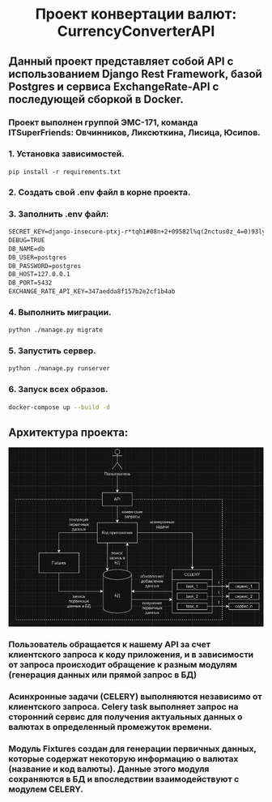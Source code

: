 <h1 align="center">Проект конвертации валют: CurrencyConverterAPI</h1>

## Данный проект представляет собой API с использованием Django Rest Framework, базой Postgres и сервиса ExchangeRate-API с последующей сборкой в Docker.

### Проект выполнен группой ЭМС-171, команда ITSuperFriends: Овчинников, Ликсюткина, Лисица, Юсипов.

### 1. Установка зависимостей.
``` 
pip install -r requirements.txt
```

### 2. Создать свой .env файл в корне проекта.

### 3. Заполнить .env файл:
```xml
SECRET_KEY=django-insecure-ptxj-r*tqh1#08n+2+09582l%q(2nctus0z_4=0)93ly0n%2$8
DEBUG=TRUE
DB_NAME=db
DB_USER=postgres
DB_PASSWORD=postgres
DB_HOST=127.0.0.1
DB_PORT=5432
EXCHANGE_RATE_API_KEY=347aedda8f157b2e2cf1b4ab
```


### 4. Выполнить миграции.
```sh
python ./manage.py migrate 
```

### 5. Запустить сервер.
```sh
python ./manage.py runserver
```
### 6. Запуск всех образов.
```sh
docker-compose up --build -d
```

## Архитектура проекта:
![Архитектура проекта](docks/project_structure.png)
### Пользователь обращается к нашему API за счет клиентского запроса к коду приложения, и в зависимости от запроса происходит обращение к разным модулям (генерация данных или прямой запрос в БД)
### Асинхронные задачи (CELERY) выполняются независимо от клиентского запроса. Celery task выполняет запрос на сторонний сервис для получения актуальных данных о валютах в определенный промежуток времени.
### Модуль Fixtures создан для генерации первичных данных, которые содержат некоторую информацию о валютах (название и код валюты). Данные этого модуля сохраняются в БД и впоследствии взаимодействуют с модулем CELERY.

